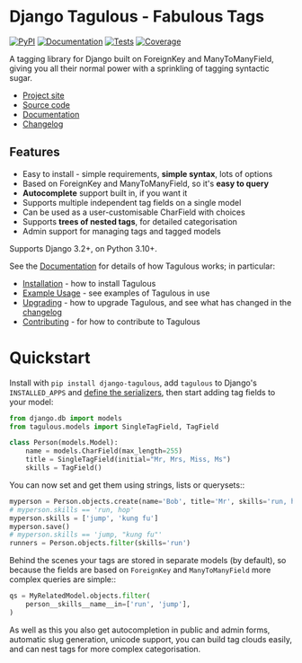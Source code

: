 # Django Tagulous - Fabulous Tags


[![PyPI](https://img.shields.io/pypi/v/django-tagulous.svg)](https://pypi.org/project/django-tagulous/)
[![Documentation](https://readthedocs.org/projects/django-tagulous/badge/?version=latest)](https://django-tagulous.readthedocs.io/en/latest/)
[![Tests](https://github.com/radiac/django-tagulous/actions/workflows/ci.yml/badge.svg)](https://github.com/radiac/django-tagulous/actions/workflows/ci.yml)
[![Coverage](https://codecov.io/gh/radiac/django-tagulous/branch/main/graph/badge.svg?token=BCNM45T6GI)](https://codecov.io/gh/radiac/django-tagulous)

A tagging library for Django built on ForeignKey and ManyToManyField, giving
you all their normal power with a sprinkling of tagging syntactic sugar.

* [Project site](https://radiac.net/projects/django-tagulous/)
* [Source code](https://github.com/radiac/django-tagulous)
* [Documentation](https://django-tagulous.readthedocs.io/)
* [Changelog](https://django-tagulous.readthedocs.io/en/latest/changelog.html)


## Features

* Easy to install - simple requirements, **simple syntax**, lots of options
* Based on ForeignKey and ManyToManyField, so it's **easy to query**
* **Autocomplete** support built in, if you want it
* Supports multiple independent tag fields on a single model
* Can be used as a user-customisable CharField with choices
* Supports **trees of nested tags**, for detailed categorisation
* Admin support for managing tags and tagged models

Supports Django 3.2+, on Python 3.10+.


See the [Documentation](https://django-tagulous.readthedocs.io/)
for details of how Tagulous works; in particular:

* [Installation](https://django-tagulous.readthedocs.io/en/latest/installation.html) -
  how to install Tagulous
* [Example Usage](https://django-tagulous.readthedocs.io/en/latest/usage.html) -
  see examples of Tagulous in use
* [Upgrading](https://django-tagulous.readthedocs.io/en/latest/upgrading.html) -
  how to upgrade Tagulous, and see what has changed in the
  [changelog](https://django-tagulous.readthedocs.io/en/latest/changelog.html)
* [Contributing](https://django-tagulous.readthedocs.io/en/latest/contributing.html) -
  for how to contribute to Tagulous


Quickstart
==========

Install with `pip install django-tagulous`, add `tagulous` to Django's `INSTALLED_APPS`
and
[define the serializers](http://radiac.net/projects/django-tagulous/documentation/installation/),
then start adding tag fields to your model:

```python
from django.db import models
from tagulous.models import SingleTagField, TagField

class Person(models.Model):
    name = models.CharField(max_length=255)
    title = SingleTagField(initial="Mr, Mrs, Miss, Ms")
    skills = TagField()
```

You can now set and get them using strings, lists or querysets::

```python
myperson = Person.objects.create(name='Bob', title='Mr', skills='run, hop')
# myperson.skills == 'run, hop'
myperson.skills = ['jump', 'kung fu']
myperson.save()
# myperson.skills == 'jump, "kung fu"'
runners = Person.objects.filter(skills='run')
```

Behind the scenes your tags are stored in separate models (by default), so
because the fields are based on ``ForeignKey`` and ``ManyToManyField`` more
complex queries are simple::

```python
qs = MyRelatedModel.objects.filter(
    person__skills__name__in=['run', 'jump'],
)
```

As well as this you also get autocompletion in public and admin forms,
automatic slug generation, unicode support, you can build tag clouds easily,
and can nest tags for more complex categorisation.
